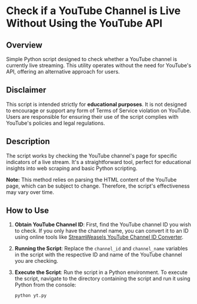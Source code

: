 # Check if a YouTube Channel is Live Without Using the YouTube API

## Overview
Simple Python script designed to check whether a YouTube channel is currently live streaming. This utility operates without the need for YouTube's API, offering an alternative approach for users.

## Disclaimer
This script is intended strictly for **educational purposes**. It is not designed to encourage or support any form of Terms of Service violation on YouTube. Users are responsible for ensuring their use of the script complies with YouTube's policies and legal regulations.

## Description
The script works by checking the YouTube channel's page for specific indicators of a live stream. It's a straightforward tool, perfect for educational insights into web scraping and basic Python scripting. 

**Note:** This method relies on parsing the HTML content of the YouTube page, which can be subject to change. Therefore, the script's effectiveness may vary over time.

## How to Use
1. **Obtain YouTube Channel ID**: First, find the YouTube channel ID you wish to check. If you only have the channel name, you can convert it to an ID using online tools like [StreamWeasels YouTube Channel ID Converter](https://www.streamweasels.com/tools/youtube-channel-id-and-user-id-convertor/).

2. **Running the Script**: Replace the `channel_id` and `channel_name` variables in the script with the respective ID and name of the YouTube channel you are checking.

3. **Execute the Script**: Run the script in a Python environment. To execute the script, navigate to the directory containing the script and run it using Python from the console:
   ```bash
   python yt.py
